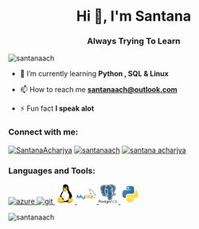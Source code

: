 <h1 align="center">Hi 👋, I'm Santana</h1>
<h3 align="center">Always Trying To Learn</h3>

<p align="left"> <img src="https://komarev.com/ghpvc/?username=santanaach&label=Profile%20views&color=0e75b6&style=flat" alt="santanaach" /> </p>

- 🌱 I’m currently learning **Python , SQL & Linux**

- 📫 How to reach me **santanaach@outlook.com**

- ⚡ Fun fact **I speak alot**

<h3 align="left">Connect with me:</h3>
<p align="left">
<a href="https://twitter.com/SantanaAcharjya" target="blank"><img align="center" src="https://raw.githubusercontent.com/rahuldkjain/github-profile-readme-generator/master/src/images/icons/Social/twitter.svg" alt="SantanaAcharjya" height="30" width="40" /></a>
<a href="https://linkedin.com/in/santanaach" target="blank"><img align="center" src="https://raw.githubusercontent.com/rahuldkjain/github-profile-readme-generator/master/src/images/icons/Social/linked-in-alt.svg" alt="santanaach" height="30" width="40" /></a>
<a href="https://hashnode.com/santana acharjya" target="blank"><img align="center" src="https://raw.githubusercontent.com/rahuldkjain/github-profile-readme-generator/master/src/images/icons/Social/hashnode.svg" alt="santana acharjya" height="30" width="40" /></a>
</p>

<h3 align="left">Languages and Tools:</h3>
<p align="left"> <a href="https://azure.microsoft.com/en-in/" target="_blank" rel="noreferrer"> <img src="https://www.vectorlogo.zone/logos/microsoft_azure/microsoft_azure-icon.svg" alt="azure" width="40" height="40"/> </a> <a href="https://git-scm.com/" target="_blank" rel="noreferrer"> <img src="https://www.vectorlogo.zone/logos/git-scm/git-scm-icon.svg" alt="git" width="40" height="40"/> </a> <a href="https://www.linux.org/" target="_blank" rel="noreferrer"> <img src="https://raw.githubusercontent.com/devicons/devicon/master/icons/linux/linux-original.svg" alt="linux" width="40" height="40"/> </a> <a href="https://www.mysql.com/" target="_blank" rel="noreferrer"> <img src="https://raw.githubusercontent.com/devicons/devicon/master/icons/mysql/mysql-original-wordmark.svg" alt="mysql" width="40" height="40"/> </a> <a href="https://www.postgresql.org" target="_blank" rel="noreferrer"> <img src="https://raw.githubusercontent.com/devicons/devicon/master/icons/postgresql/postgresql-original-wordmark.svg" alt="postgresql" width="40" height="40"/> </a> <a href="https://www.python.org" target="_blank" rel="noreferrer"> <img src="https://raw.githubusercontent.com/devicons/devicon/master/icons/python/python-original.svg" alt="python" width="40" height="40"/> </a> </p>

<p><img align="center" src="https://github-readme-stats.vercel.app/api/top-langs?username=santanaach&show_icons=true&locale=en&layout=compact" alt="santanaach" /></p>

